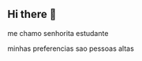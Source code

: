 ## Hi there 👋

<!--
**lehh24/lehh24** is a ✨ _special_ ✨ repository because its `README.md` (this file) appears on your GitHub profile.

Here are some ideas to get you started:

- 🔭 i love fisica
- 🌱 odeio brocolis
- 👯 i love kpop
- 🤔 l belong to me
- 💬 i love luck
- 📫 odeio biologia
- 😄 sou gra mestre no hok
- ⚡ amo dolia
--> me chamo senhorita estudante
minhas preferencias sao pessoas altas
